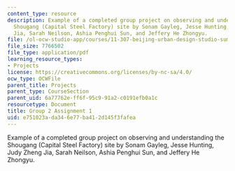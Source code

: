 ```yaml
---
content_type: resource
description: Example of a completed group project on observing and understanding the
  Shougang (Capital Steel Factory) site by Sonam Gayleg, Jesse Hunting, Judy Zheng
  Jia, Sarah Neilson, Ashia Penghui Sun, and Jeffery He Zhongyu.
file: /ol-ocw-studio-app/courses/11-307-beijing-urban-design-studio-summer-2008/e751023ada346e77ba412d145f3fafea_group2_assn1.pdf
file_size: 7766502
file_type: application/pdf
learning_resource_types:
- Projects
license: https://creativecommons.org/licenses/by-nc-sa/4.0/
ocw_type: OCWFile
parent_title: Projects
parent_type: CourseSection
parent_uid: 6a77762e-ff6f-95c9-91a2-c0191efb0a1c
resourcetype: Document
title: Group 2 Assignment 1
uid: e751023a-da34-6e77-ba41-2d145f3fafea
---
```

Example of a completed group project on observing and understanding the Shougang (Capital Steel Factory) site by Sonam Gayleg, Jesse Hunting, Judy Zheng Jia, Sarah Neilson, Ashia Penghui Sun, and Jeffery He Zhongyu.